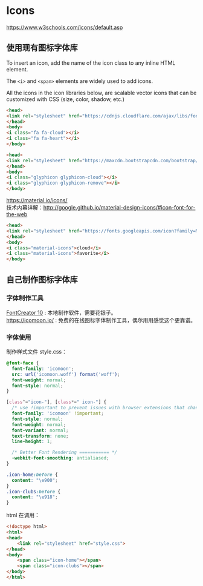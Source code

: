 # Icons

https://www.w3schools.com/icons/default.asp

## 使用现有图标字体库

To insert an icon, add the name of the icon class to any inline HTML element.

The `<i>` and `<span>` elements are widely used to add icons.

All the icons in the icon libraries below, are scalable vector icons that can be customized with CSS (size, color, shadow, etc.)

```html
<head>
<link rel="stylesheet" href="https://cdnjs.cloudflare.com/ajax/libs/font-awesome/4.7.0/css/font-awesome.min.css">
</head>
<body>
<i class="fa fa-cloud"></i>
<i class="fa fa-heart"></i>
</body>
```

```html
<head>
<link rel="stylesheet" href="https://maxcdn.bootstrapcdn.com/bootstrap/3.3.7/css/bootstrap.min.css">
</head>
<body>
<i class="glyphicon glyphicon-cloud"></i>
<i class="glyphicon glyphicon-remove"></i>
</body>
```

https://material.io/icons/   
技术内幕详解：http://google.github.io/material-design-icons/#icon-font-for-the-web

```html
<head>
<link rel="stylesheet" href="https://fonts.googleapis.com/icon?family=Material+Icons">
</head>
<body>
<i class="material-icons">cloud</i>
<i class="material-icons">favorite</i>
</body>
```


## 自己制作图标字体库

### 字体制作工具

[FontCreator 10](http://www.high-logic.com/font-editor/fontcreator.html) : 本地制作软件，需要花银子。   
https://icomoon.io/ : 免费的在线图标字体制作工具，偶尔用用感觉这个更靠谱。

### 字体使用

制作样式文件 style.css：

```css
@font-face {
  font-family: 'icomoon';
  src: url('icomoon.woff') format('woff');
  font-weight: normal;
  font-style: normal;
}

[class^="icon-"], [class*=" icon-"] {
  /* use !important to prevent issues with browser extensions that change fonts */
  font-family: 'icomoon' !important;
  font-style: normal;
  font-weight: normal;
  font-variant: normal;
  text-transform: none;
  line-height: 1;

  /* Better Font Rendering =========== */
  -webkit-font-smoothing: antialiased;
}

.icon-home:before {
  content: "\e900";
}
.icon-clubs:before {
  content: "\e918";
}
```

html 在调用：

```html
<!doctype html>
<html>
<head>
    <link rel="stylesheet" href="style.css">
</head>
<body>
    <span class="icon-home"></span>
    <span class="icon-clubs"></span>
</body>
</html>
```
